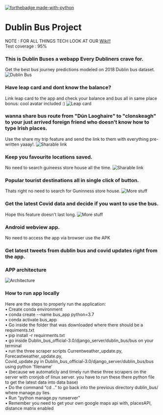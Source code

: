
[![forthebadge made-with-python](http://ForTheBadge.com/images/badges/made-with-python.svg)](https://www.python.org/)

# Dublin Bus Project
NOTE : FOR ALL THINGS TECH LOOK AT OUR 
[Wiki!!](https://github.com/sachsom95/Dublin_bus_official/wiki)
<br>Test coverage : 95%

### This is Dublin Buses a webapp Every Dubliners crave for. 
Get the best bus journey predictions modeled on 2018 Dublin bus dataset.
![Dublin Bus](https://github.com/sachsom95/Dublin_bus_official/blob/master/readme_content/intro.gif)

### Have leap card and dont know the balance?
Link leap card to the app and check your balance and bus all in same place bonus: cool avatar included :)
![Leap card](https://github.com/sachsom95/Dublin_bus_official/blob/master/readme_content/login.gif)

### wanna share bus route from "Dún Laoghaire" to "clonskeagh" to your just arrived foreign friend who doesn't know how to type Irish places.
Use the share my trip feature and send the link to them with everything pre-written yaaay!.
![Sharable link](https://github.com/sachsom95/Dublin_bus_official/blob/master/readme_content/sharable_link.gif)

### Keep you favourite locations saved.
No need to search guineess store house all the time.
![Sharable link](https://github.com/sachsom95/Dublin_bus_official/blob/master/readme_content/fav.gif)

### Popular tourist destinations all in single click of button.
Thats right no need to search for Guninness store house.
![More stuff](https://github.com/sachsom95/Dublin_bus_official/blob/master/readme_content/tourism.gif)

### Get the latest Covid data and decide if you want to use the bus.
Hope this feature doesn't last long.
![More stuff](https://github.com/sachsom95/Dublin_bus_official/blob/master/readme_content/covid.gif)

### Android webview app.
No need to access the app via browser use the APK

### Get latest tweets from dublin bus and covid updates right from the app.

### APP architecture
![Architecture](https://github.com/sachsom95/Dublin_bus_official/blob/master/Dublin_bus_architecture.png)




### How to run app locally

Here are the steps to properly run the application:<br>
• Create conda environment<br>
• conda create --name bus_app python=3.7<br>
• conda activate bus_app<br>
• Go inside the folder that was downloaded where there should be a requiments.txt<br>
• pip install -r requirments.txt<br>
• go inside Dublin_bus_official-3.0/django_server/dublin_bus/bus on your terminal<br>
• run the three scraper scripts Currentweather_update.py, Forecastweather_update.py,<br>
Covid_update.py in Dublin_bus_official-3.0/django_server/dublin_bus/bus using python
'filename'<br>
• (because we automaticly and timely run these three scrapers on the server with cronjob
of linux server. you have to run these there python file to get the latest data into data
base)<br>
• Do the command “cd ..” to go back into the previous directory dublin_bus/ where
manage.py lies<br>
• Run “python manage.py runserver”<br>
• Remember you need to get your own google maps api with, placesAPI, distance matrix enabled<br>


